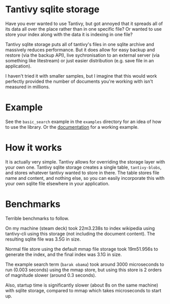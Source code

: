 # Tantivy sqlite storage

Have you ever wanted to use Tantivy, but got annoyed that it spreads all of its data all over the place rather than in one specific file?
Or wanted to use store your index along with the data it is indexing in one file?

Tantivy sqlite storage puts all of tantivy's files in one sqlite archive and massively reduces performance.
But it does allow for easy backup and restore (via the backup API), live sychronisation to an external server (via something like litestream) or just easier distribution (e.g. save file in an application).

I haven't tried it with smaller samples, but I imagine that this would work perfectly provided the number of documents you're working with isn't measured in millions.

# Example

See the `basic_search` example in the `examples` directory for an idea of how to use the library. Or the
[documentation](https://docs.rs/tantivy-sqlite-storage) for a working example.

# How it works

It is actually very simple.
Tantivy allows for overriding the storage layer with your own one.
Tantivy sqlite storage creates a single table, `tantivy-blobs`, and stores whatever tantivy wanted to store in there.
The table stores file name and content, and nothing else, so you can easily incorporate this with your own sqlite file elsewhere in your application.

# Benchmarks

Terrible benchmarks to follow.

On my machine (steam deck) took 22m3.238s to index wikipedia using tantivy-cli using this storage (not including the document content).
The resulting sqlite file was 3.5G in size.

Normal file store using the default mmap file storage took 19m51.956s to generate the index, and the final index was 3.1G in size.

The example search term (`barak obama`) took around 3000 microseconds to run (0.003 seconds) using the mmap store, but using this store is 2 orders of magnitude slower (around 0.3 seconds).

Also, startup time is significantly slower (about 8s on the same machine) with sqlite storage, compared to mmap which takes microseconds to start up.